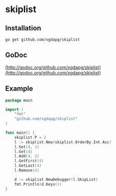 # skiplist

## Installation

    go get github.com/xgdapg/skiplist

## GoDoc
[http://godoc.org/github.com/xgdapg/skiplist](http://godoc.org/github.com/xgdapg/skiplist)

## Example
```go
package main

import (
	"fmt"
	"github.com/xgdapg/skiplist"
)

func main() {
	skiplist.P = 2
	l := skiplist.New(skiplist.OrderBy.Int.Asc)
	l.Set(4, 1)
	l.Get(4)
	l.Add(4, 2)
	l.GetFirst(4)
	l.GetLast(4)
	l.Remove(4)

    d := skiplist.NewDebugger(l.SkipList)
    fmt.Println(d.Keys())
}
```

